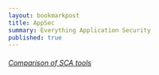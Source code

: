 ```yaml
---
layout: bookmarkpost
title: AppSec
summary: Everything Application Security
published: true
---
```


###### [Comparison of SCA tools](https://arxiv.org/pdf/2206.07093.pdf)




